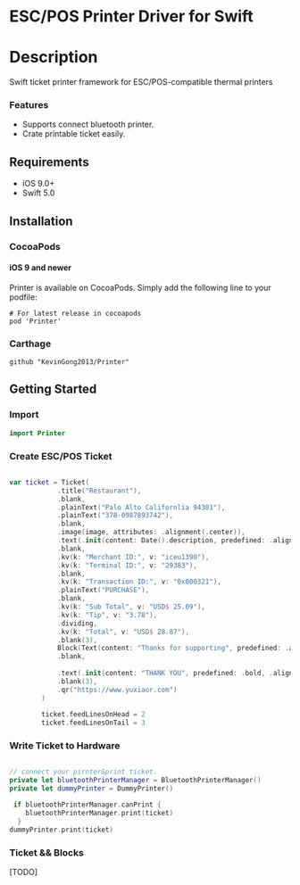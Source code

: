 
# ESC/POS Printer Driver for Swift

# Description
Swift ticket printer framework for ESC/POS-compatible thermal printers


### Features
* Supports connect bluetooth printer.
* Crate printable ticket easily.

## Requirements
* iOS 9.0+
* Swift 5.0

## Installation
### CocoaPods
#### iOS 9 and newer
Printer is available on CocoaPods. Simply add the following line to your podfile:

```
# For latest release in cocoapods
pod 'Printer'
```

### Carthage

```
github "KevinGong2013/Printer"
```

## Getting Started
### Import

```swift
import Printer

```

### Create ESC/POS Ticket

``` swift 

var ticket = Ticket(
            .title("Restaurant"),
            .blank,
            .plainText("Palo Alto Californlia 94301"),
            .plainText("378-0987893742"),
            .blank,
            .image(image, attributes: .alignment(.center)),
            .text(.init(content: Date().description, predefined: .alignment(.center))),
            .blank,
            .kv(k: "Merchant ID:", v: "iceu1390"),
            .kv(k: "Terminal ID:", v: "29383"),
            .blank,
            .kv(k: "Transaction ID:", v: "0x000321"),
            .plainText("PURCHASE"),
            .blank,
            .kv(k: "Sub Total", v: "USD$ 25.09"),
            .kv(k: "Tip", v: "3.78"),
            .dividing,
            .kv(k: "Total", v: "USD$ 28.87"),
            .blank(3),
            Block(Text(content: "Thanks for supporting", predefined: .alignment(.center))),
            .blank,
            
            .text(.init(content: "THANK YOU", predefined: .bold, .alignment(.center))),
            .blank(3),
            .qr("https://www.yuxiaor.com")
        )
        
        ticket.feedLinesOnHead = 2
        ticket.feedLinesOnTail = 3

```

### Write Ticket to Hardware

``` swift

// connect your pirnter&print ticket.
private let bluetoothPrinterManager = BluetoothPrinterManager()
private let dummyPrinter = DummyPrinter()

 if bluetoothPrinterManager.canPrint {
    bluetoothPrinterManager.print(ticket)
  }
dummyPrinter.print(ticket)

```

### Ticket && Blocks
[TODO]
